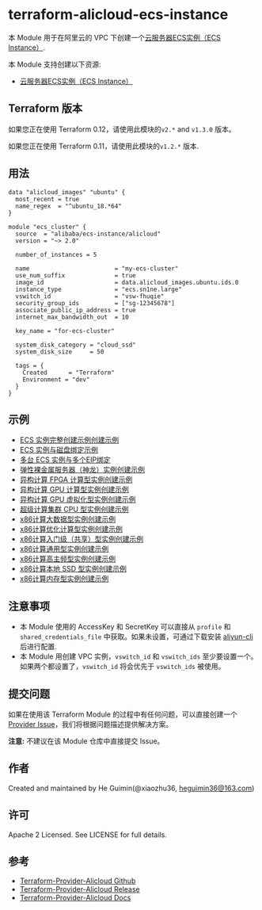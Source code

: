 terraform-alicloud-ecs-instance
=====================================================================


本 Module 用于在阿里云的 VPC 下创建一个[云服务器ECS实例（ECS Instance）](https://www.alibabacloud.com/help/zh/doc-detail/25374.htm). 

本 Module 支持创建以下资源:

* [云服务器ECS实例（ECS Instance）](https://www.terraform.io/docs/providers/alicloud/r/instance.html)

## Terraform 版本

如果您正在使用 Terraform 0.12，请使用此模块的`v2.*` and `v1.3.0` 版本。

如果您正在使用 Terraform 0.11，请使用此模块的`v1.2.*` 版本.

## 用法

```hcl
data "alicloud_images" "ubuntu" {
  most_recent = true
  name_regex  = "^ubuntu_18.*64"
}

module "ecs_cluster" {
  source  = "alibaba/ecs-instance/alicloud"
  version = "~> 2.0"

  number_of_instances = 5

  name                        = "my-ecs-cluster"
  use_num_suffix              = true
  image_id                    = data.alicloud_images.ubuntu.ids.0
  instance_type               = "ecs.sn1ne.large"
  vswitch_id                  = "vsw-fhuqie"
  security_group_ids          = ["sg-12345678"]
  associate_public_ip_address = true
  internet_max_bandwidth_out  = 10

  key_name = "for-ecs-cluster"

  system_disk_category = "cloud_ssd"
  system_disk_size     = 50

  tags = {
    Created      = "Terraform"
    Environment = "dev"
  }
}
```

## 示例

* [ECS 实例完整创建示例创建示例](https://github.com/terraform-alicloud-modules/terraform-alicloud-ecs-instance/tree/master/examples/basic)
* [ECS 实例与磁盘绑定示例](https://github.com/terraform-alicloud-modules/terraform-alicloud-ecs-instance/tree/master/examples/disk-attachment)
* [多台 ECS 实例与多个EIP绑定](https://github.com/terraform-alicloud-modules/terraform-alicloud-ecs-instance/tree/master/examples/eip-association)
* [弹性裸金属服务器（神龙）实例创建示例](https://github.com/terraform-alicloud-modules/terraform-alicloud-ecs-instance/tree/master/examples/bare-metal)
* [异构计算 FPGA 计算型实例创建示例](https://github.com/terraform-alicloud-modules/terraform-alicloud-ecs-instance/tree/master/examples/heterogeneous-computing/compute-optimized-type-with-fpga)
* [异构计算 GPU 计算型实例创建示例](https://github.com/terraform-alicloud-modules/terraform-alicloud-ecs-instance/tree/master/examples/heterogeneous-computing/compute-optimized-type-with-gpu)
* [异构计算 GPU 虚拟化型实例创建示例](https://github.com/terraform-alicloud-modules/terraform-alicloud-ecs-instance/tree/master/examples/heterogeneous-computing/visualization-compute-optimized-type-with-gpu)
* [超级计算集群 CPU 型实例创建示例](https://github.com/terraform-alicloud-modules/terraform-alicloud-ecs-instance/tree/master/examples/super-computing-cluster/cpu)
* [x86计算大数据型实例创建示例](https://github.com/terraform-alicloud-modules/terraform-alicloud-ecs-instance/tree/master/examples/x86-architecture/big-data)
* [x86计算优化计算型实例创建示例](https://github.com/terraform-alicloud-modules/terraform-alicloud-ecs-instance/tree/master/examples/x86-architecture/compute-optimized)
* [x86计算入门级（共享）型实例创建示例](https://github.com/terraform-alicloud-modules/terraform-alicloud-ecs-instance/tree/master/examples/x86-architecture/entry-level)
* [x86计算通用型实例创建示例](https://github.com/terraform-alicloud-modules/terraform-alicloud-ecs-instance/tree/master/examples/x86-architecture/general-purpose)
* [x86计算高主频型实例创建示例](https://github.com/terraform-alicloud-modules/terraform-alicloud-ecs-instance/tree/master/examples/x86-architecture/high-clock-speed)
* [x86计算本地 SSD 型实例创建示例](https://github.com/terraform-alicloud-modules/terraform-alicloud-ecs-instance/tree/master/examples/x86-architecture/local-ssd)
* [x86计算内存型实例创建示例](https://github.com/terraform-alicloud-modules/terraform-alicloud-ecs-instance/tree/master/examples/x86-architecture/memory-optimized)

## 注意事项

* 本 Module 使用的 AccessKey 和 SecretKey 可以直接从 `profile` 和 `shared_credentials_file` 中获取。如果未设置，可通过下载安装 [aliyun-cli](https://github.com/aliyun/aliyun-cli#installation) 后进行配置.
* 本 Module 用创建 VPC 实例，`vswitch_id` 和 `vswitch_ids` 至少要设置一个。如果两个都设置了，`vswitch_id` 将会优先于 `vswitch_ids` 被使用。

提交问题
------
如果在使用该 Terraform Module 的过程中有任何问题，可以直接创建一个 [Provider Issue](https://github.com/terraform-providers/terraform-provider-alicloud/issues/new)，我们将根据问题描述提供解决方案。

**注意:** 不建议在该 Module 仓库中直接提交 Issue。

作者
-------
Created and maintained by He Guimin(@xiaozhu36, heguimin36@163.com)

许可
----
Apache 2 Licensed. See LICENSE for full details.

参考
---------
* [Terraform-Provider-Alicloud Github](https://github.com/terraform-providers/terraform-provider-alicloud)
* [Terraform-Provider-Alicloud Release](https://releases.hashicorp.com/terraform-provider-alicloud/)
* [Terraform-Provider-Alicloud Docs](https://www.terraform.io/docs/providers/alicloud/index.html)


